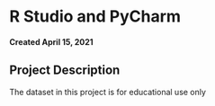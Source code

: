 # R Studio and PyCharm 

#### Created April 15, 2021

## Project Description

The dataset in this project is for educational use only
